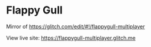 # Flappy Gull
Mirror of https://glitch.com/edit/#!/flappygull-multiplayer

View live site:
https://flappygull-multiplayer.glitch.me
